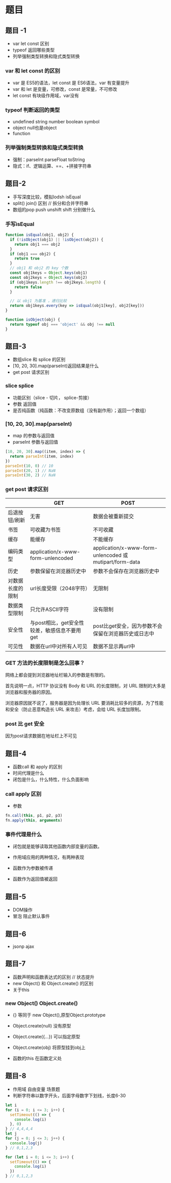 # 题目

## 题目 -1

* var let const 区别
* typeof 返回哪些类型
* 列举强制类型转换和隐式类型转换

### var 和 let const 的区别

* var 是 ES5的语法，let const 是 ES6语法，var 有变量提升
* var 和 let 是变量，可修改，const 是常量，不可修改
* let const 有块级作用域，var没有

### typeof 判断返回的类型

* undefined string number boolean symbol
* object null也是object
* function

### 列举强制类型转换和隐式类型转换

* 强制：parseInt parseFloat toString
* 隐式：if、逻辑运算、==、+拼接字符串

## 题目-2

* 手写深度比较，模拟lodsh isEqual
* split() join() 区别 // 拆分和合并字符串
* 数组的pop push unshift shift 分别做什么

### 手写isEqual

```js
function isEqual(obj1, obj2) {
  if (!isObject(obj1) || !isObject(obj2)) {
    return obj1 === obj2
  }
  if (obj1 === obj2) {
    return true
  }
  // obj1 和 obj2 的 key 个数
  const obj1keys = Object.keys(obj1)
  const obj2keys = Object.keys(obj2)
  if (obj1keys.length !== obj2keys.length) {
    return false
  }

  // 以 obj1 为基准 ，递归比较
  return obj1keys.every(key => isEqual(obj1[key], obj2[key]))
}

function isObject(obj) {
  return typeof obj === 'object' && obj !== null
}
```

## 题目-3

* 数组slice 和 splice 的区别
* [10, 20, 30].map(parseInt)返回结果是什么
* get post 请求区别

### slice splice

* 功能区别（slice - 切片， splice-剪接）
* 参数 返回值
* 是否纯函数（纯函数：不改变原数组（没有副作用）；返回一个数组）

### [10, 20, 30].map(parseInt)

* map 的参数与返回值
* parseInt 参数与返回值

```js
[10, 20, 30].map((item, index) => {
  return parseInt(item, index)
})
parseInt(10, 0) // 10
parseInt(20, 1) // NaN
parseInt(30, 2) // NaN
```

### get post 请求区别

| |GET|POST
|-|-|-|
后退按钮/刷新|无害|数据会被重新提交
书签|可收藏为书签|不可收藏
缓存|能缓存|不能缓存
编码类型|application/x-www-form-unlencoded|application/x-www-form-unlencoded 或 mutipart/form-data
历史|参数保留在浏览器历史中|参数不会保存在浏览器历史中
对数据长度的限制|url长度受限（2048字符）|无限制
数据类型限制|只允许ASCII字符|没有限制
安全性|与post相比，get安全性较差，敏感信息不要用get|post比get安全，因为参数不会保留在浏览器历史或日志中
可见性|数据在url中对所有人可见|数据不显示再url中

### GET 方法的长度限制是怎么回事？

网络上都会提到浏览器地址栏输入的参数是有限的。

首先说明一点，HTTP 协议没有 Body 和 URL 的长度限制，对 URL 限制的大多是浏览器和服务器的原因。

浏览器原因就不说了，服务器是因为处理长 URL 要消耗比较多的资源，为了性能和安全（防止恶意构造长 URL 来攻击）考虑，会给 URL 长度加限制。

### post 比 get 安全

因为post请求数据在地址栏上不可见

## 题目-4

* 函数call 和 apply 的区别
* 时间代理是什么
* 闭包是什么，什么特性，什么负面影响

### call apply 区别

* 参数

```js
fn.call(this, p1, p2, p3)
fn.apply(this, arguments)
```

### 事件代理是什么

* 闭包就是能够读取其他函数内部变量的函数。

* 作用域应用的两种情况，有两种表现

* 函数作为参数被传递

* 函数作为返回值被返回

## 题目-5

* DOM操作
* 冒泡 阻止默认事件

## 题目-6

* jsonp ajax

## 题目-7

* 函数声明和函数表达式的区别 // 状态提升
* new Object() 和 Object.create() 的区别
* 关于this

### new Object() Object.create()

* {} 等同于 new Object(),原型Object.prototype
* Object.create(null) 没有原型
* Object.create({...}) 可以指定原型

* Object.create(obj) 将原型挂到obj上
* 函数的this 在函数定义处

## 题目-8

* 作用域 自由变量 场景题
* 判断字符串以数字开头，后面字母数字下划线，长度6-30

```js
let i
for (i = 0; i <= 3; i++) {
  setTimeout(() => {
    console.log(i)
  }, 0)
} // 4,4,4,4
let j
for (j = 0; j <= 3; j++) {
  console.log(j)
} // 0,1,2,3

for (let i = 0; i <= 3; i++) {
  setTimeout(() => {
    console.log(i)
  })
} // 0,1,2,3
```
